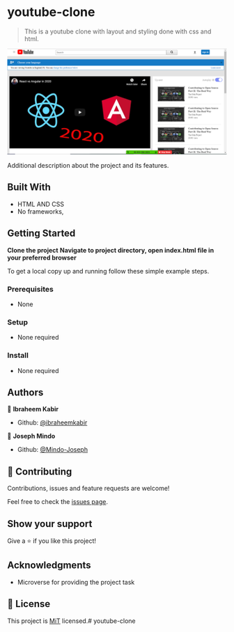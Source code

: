 # youtube-clone

> This is a youtube clone with layout and styling done with css and html.

![screenshot](./img/youtube-clone.PNG)

Additional description about the project and its features.

## Built With

- HTML AND CSS
- No frameworks,


## Getting Started

**Clone the project**
**Navigate to project directory, open index.html file in your preferred browser**


To get a local copy up and running follow these simple example steps.

### Prerequisites
- None

### Setup
- None required

### Install
- None required

## Authors

👤 **Ibraheem Kabir**

- Github: [@ibraheemkabir](https://github.com/ibraheemkabir)

👤 **Joseph Mindo**

- Github: [@Mindo-Joseph](https://github.com/Mindo-Joseph)


## 🤝 Contributing

Contributions, issues and feature requests are welcome!

Feel free to check the [issues page](issues/).

## Show your support

Give a ⭐️ if you like this project!

## Acknowledgments

- Microverse for providing the project task

## 📝 License

This project is [MiT](lic.url) licensed.# youtube-clone

